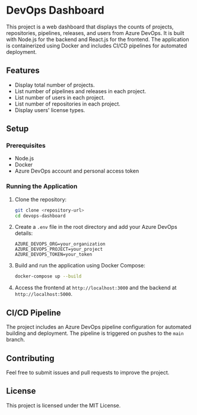 # DevOps Dashboard

This project is a web dashboard that displays the counts of projects, repositories, pipelines, releases, and users from Azure DevOps. It is built with Node.js for the backend and React.js for the frontend. The application is containerized using Docker and includes CI/CD pipelines for automated deployment.

## Features

- Display total number of projects.
- List number of pipelines and releases in each project.
- List number of users in each project.
- List number of repositories in each project.
- Display users' license types.

## Setup

### Prerequisites

- Node.js
- Docker
- Azure DevOps account and personal access token

### Running the Application

1. Clone the repository:
   ```sh
   git clone <repository-url>
   cd devops-dashboard
   ```

2. Create a `.env` file in the root directory and add your Azure DevOps details:
   ```env
   AZURE_DEVOPS_ORG=your_organization
   AZURE_DEVOPS_PROJECT=your_project
   AZURE_DEVOPS_TOKEN=your_token
   ```

3. Build and run the application using Docker Compose:
   ```sh
   docker-compose up --build
   ```

4. Access the frontend at `http://localhost:3000` and the backend at `http://localhost:5000`.

## CI/CD Pipeline

The project includes an Azure DevOps pipeline configuration for automated building and deployment. The pipeline is triggered on pushes to the `main` branch.

## Contributing

Feel free to submit issues and pull requests to improve the project.

## License

This project is licensed under the MIT License.
